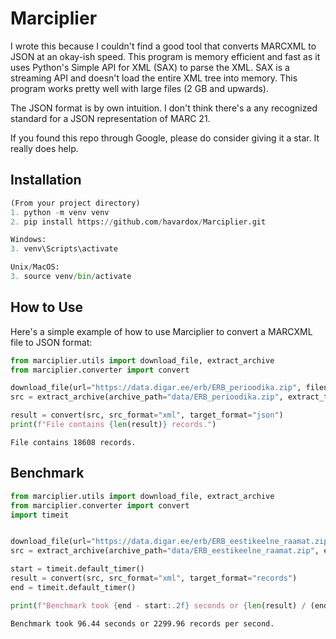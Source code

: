 # Marciplier

I wrote this because I couldn't find a good tool that converts MARCXML to JSON at an okay-ish speed. This program is memory efficient and fast as it uses Python's Simple API for XML (SAX) to parse the XML. SAX is a streaming API and doesn't load the entire XML tree into memory. This program works pretty well with large files (2 GB and upwards).

The JSON format is by own intuition. I don't think there's a any recognized standard for a JSON representation of MARC 21.

If you found this repo through Google, please do consider giving it a star. It really does help.

## Installation

```python
(From your project directory)
1. python -m venv venv
2. pip install https://github.com/havardox/Marciplier.git

Windows:
3. venv\Scripts\activate

Unix/MacOS:
3. source venv/bin/activate
```

## How to Use

Here's a simple example of how to use Marciplier to convert a MARCXML file to JSON format:

```python
from marciplier.utils import download_file, extract_archive
from marciplier.converter import convert

download_file(url="https://data.digar.ee/erb/ERB_perioodika.zip", filename="ERB_perioodika.zip", folder="data")
src = extract_archive(archive_path="data/ERB_perioodika.zip", extract_to="data")

result = convert(src, src_format="xml", target_format="json")
print(f"File contains {len(result)} records.")
```

`File contains 18608 records.`


## Benchmark

```python
from marciplier.utils import download_file, extract_archive
from marciplier.converter import convert
import timeit


download_file(url="https://data.digar.ee/erb/ERB_eestikeelne_raamat.zip", filename="ERB_eestikeelne_raamat.zip", folder="data")
src = extract_archive(archive_path="data/ERB_eestikeelne_raamat.zip", extract_to="data")

start = timeit.default_timer()
result = convert(src, src_format="xml", target_format="records")
end = timeit.default_timer()

print(f"Benchmark took {end - start:.2f} seconds or {len(result) / (end - start):.2f} records per second.")
```

`Benchmark took 96.44 seconds or 2299.96 records per second.`